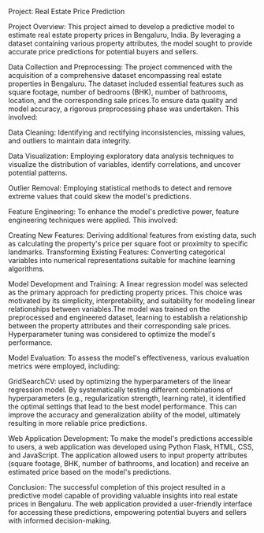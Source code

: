 Project: Real Estate Price Prediction

Project Overview:
This project aimed to develop a predictive model to estimate real estate property prices in Bengaluru, India. By leveraging a dataset containing various property attributes, the model sought to provide accurate price predictions for potential buyers and sellers.

Data Collection and Preprocessing:
The project commenced with the acquisition of a comprehensive dataset encompassing real estate properties in Bengaluru. The dataset included essential features such as square footage, number of bedrooms (BHK), number of bathrooms, location, and the corresponding sale prices.To ensure data quality and model accuracy, a rigorous preprocessing phase was undertaken. This involved:

Data Cleaning: Identifying and rectifying inconsistencies, missing values, and outliers to maintain data integrity.

Data Visualization: Employing exploratory data analysis techniques to visualize the distribution of variables, identify correlations, and uncover potential patterns.

Outlier Removal: Employing statistical methods to detect and remove extreme values that could skew the model's predictions.

Feature Engineering:
To enhance the model's predictive power, feature engineering techniques were applied. This involved:

Creating New Features: 
Deriving additional features from existing data, such as calculating the property's price per square foot or proximity to specific landmarks.
Transforming Existing Features: Converting categorical variables into numerical representations suitable for machine learning algorithms.

Model Development and Training:
A linear regression model was selected as the primary approach for predicting property prices. This choice was motivated by its simplicity, interpretability, and suitability for modeling linear relationships between variables.The model was trained on the preprocessed and engineered dataset, learning to establish a relationship between the property attributes and their corresponding sale prices. Hyperparameter tuning was considered to optimize the model's performance.

Model Evaluation:
To assess the model's effectiveness, various evaluation metrics were employed, including:

GridSearchCV:  used by optimizing the hyperparameters of the linear regression model. By systematically testing different combinations of hyperparameters (e.g., regularization strength, learning rate), it identified the optimal settings that lead to the best model performance. This can improve the accuracy and generalization ability of the model, ultimately resulting in more reliable price predictions.

Web Application Development:
To make the model's predictions accessible to users, a web application was developed using Python Flask, HTML, CSS, and JavaScript. The application allowed users to input property attributes (square footage, BHK, number of bathrooms, and location) and receive an estimated price based on the model's predictions.

Conclusion:
The successful completion of this project resulted in a predictive model capable of providing valuable insights into real estate prices in Bengaluru. The web application provided a user-friendly interface for accessing these predictions, empowering potential buyers and sellers with informed decision-making.
